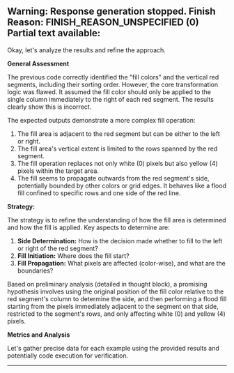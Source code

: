 Warning: Response generation stopped. Finish Reason: FINISH_REASON_UNSPECIFIED (0)
Partial text available:
---
Okay, let's analyze the results and refine the approach.

**General Assessment**

The previous code correctly identified the "fill colors" and the vertical red segments, including their sorting order. However, the core transformation logic was flawed. It assumed the fill color should only be applied to the single column immediately to the right of each red segment. The results clearly show this is incorrect.

The expected outputs demonstrate a more complex fill operation:
1.  The fill area is adjacent to the red segment but can be either to the left or right.
2.  The fill area's vertical extent is limited to the rows spanned by the red segment.
3.  The fill operation replaces not only white (0) pixels but also yellow (4) pixels within the target area.
4.  The fill seems to propagate outwards from the red segment's side, potentially bounded by other colors or grid edges. It behaves like a flood fill confined to specific rows and one side of the red line.

**Strategy:**

The strategy is to refine the understanding of how the fill area is determined and how the fill is applied. Key aspects to determine are:
1.  **Side Determination:** How is the decision made whether to fill to the left or right of the red segment?
2.  **Fill Initiation:** Where does the fill start?
3.  **Fill Propagation:** What pixels are affected (color-wise), and what are the boundaries?

Based on preliminary analysis (detailed in thought block), a promising hypothesis involves using the original position of the fill color relative to the red segment's column to determine the side, and then performing a flood fill starting from the pixels immediately adjacent to the segment on that side, restricted to the segment's rows, and only affecting white (0) and yellow (4) pixels.

**Metrics and Analysis**

Let's gather precise data for each example using the provided results and potentially code execution for verification.


---
